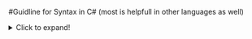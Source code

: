 #Guidline for Syntax in C# 
(most is helpfull in other languages as well)

<details>
  <summary>Click to expand!</summary>
  
  ## Heading
  1. A numbered
  2. list
     * With some
     * Sub bullets
     
  <p>

```c#
public class Order
{
    public int OrderId { get; set; }
    public int CustomerId { get; set; }

    public List<int> Products { get; set; }
}
\```

</p>
</details>



